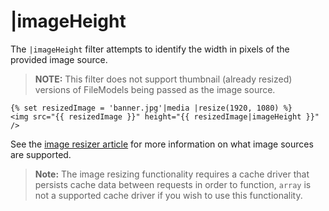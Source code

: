 # |imageHeight

The `|imageHeight` filter attempts to identify the width in pixels of the provided image source.

>**NOTE:** This filter does not support thumbnail (already resized) versions of FileModels being passed as the image source.

    {% set resizedImage = 'banner.jpg'|media |resize(1920, 1080) %}
    <img src="{{ resizedImage }}" height="{{ resizedImage|imageHeight }}" />

See the [image resizer article](../services/resizer#resize-sources) for more information on what image sources are supported.

>**Note:** The image resizing functionality requires a cache driver that persists cache data between requests in order to function, `array` is not a supported cache driver if you wish to use this functionality.
